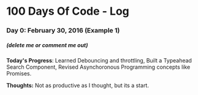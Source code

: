 # 100 Days Of Code - Log

### Day 0: February 30, 2016 (Example 1)

##### (delete me or comment me out)

**Today's Progress**: Learned Debouncing and throttling, Built a Typeahead Search Component, Revised Asynchoronous Programming concepts like Promises.

**Thoughts:** Not as productive as I thought, but its a start.
